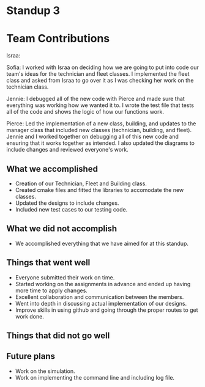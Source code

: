 # Standup 3

# Team Contributions

Israa:  

Sofia: I worked with Israa on deciding how we are going to put into code our team's ideas for the technician and fleet classes. I implemented the fleet class and asked from Israa to go over it as I was checking her work on the technician class.

Jennie: I debugged all of the new code with Pierce and made sure that everything was working how we wanted it to. I wrote the test file that tests all of the code and shows the logic of how our functions work. 

Pierce: Led the implementation of a new class, building, and updates to the manager class that included new classes (technician, building, and fleet).  Jennie and I worked together on debugging all of this new code and ensuring that it works together as intended.  I also updated the diagrams to include changes and reviewed everyone's work.  

## What we accomplished
- Creation of our Technician, Fleet and Building class.
- Created cmake files and fitted the libraries to accomodate the new classes.
- Updated the designs to include changes.
- Included new test cases to our testing code.

## What we did not accomplish
- We accomplished everything that we have aimed for at this standup.
  
## Things that went well
- Everyone submitted their work on time.
- Started working on the assignments in advance and ended up having more time to apply changes.
- Excellent collaboration and communication between the members.
- Went into depth in discussing actual implementation of our designs.
- Improve skills in using github and going through the proper routes to get work done.
  
## Things that did not go well


## Future plans 
- Work on the simulation.
- Work on implementing the command line and including log file.
